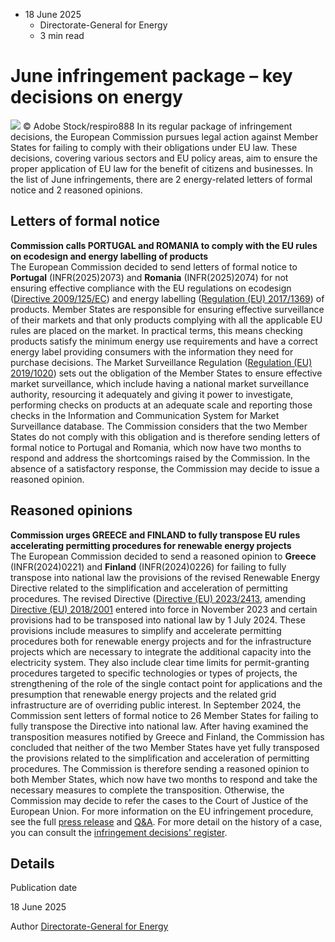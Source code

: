 * 18 June 2025
  * Directorate-General for Energy
  * 3 min read


# June infringement package – key decisions on energy 
![](https://energy.ec.europa.eu/sites/default/files/styles/oe_theme_medium_no_crop/public/2023-11/October%20infringement%20package%20%E2%80%93%20key%20decisions%20on%20energy.png?itok=tZBOaBnu)
© Adobe Stock/respiro888
In its regular package of infringement decisions, the European Commission pursues legal action against Member States for failing to comply with their obligations under EU law. These decisions, covering various sectors and EU policy areas, aim to ensure the proper application of EU law for the benefit of citizens and businesses.
In the list of June infringements, there are 2 energy-related letters of formal notice and 2 reasoned opinions.
## Letters of formal notice
**Commission calls PORTUGAL and ROMANIA to comply with the EU rules on ecodesign and energy labelling of products**  
The European Commission decided to send letters of formal notice to **Portugal** (INFR(2025)2073) and **Romania** (INFR(2025)2074) for not ensuring effective compliance with the EU regulations on ecodesign ([Directive 2009/125/EC](https://eur-lex.europa.eu/eli/dir/2009/125/oj/eng)) and energy labelling ([Regulation (EU) 2017/1369](https://eur-lex.europa.eu/eli/reg/2017/1369/oj/eng)) of products. Member States are responsible for ensuring effective surveillance of their markets and that only products complying with all the applicable EU rules are placed on the market. In practical terms, this means checking products satisfy the minimum energy use requirements and have a correct energy label providing consumers with the information they need for purchase decisions. The Market Surveillance Regulation ([Regulation (EU) 2019/1020](https://eur-lex.europa.eu/eli/reg/2019/1020/oj/eng)) sets out the obligation of the Member States to ensure effective market surveillance, which include having a national market surveillance authority, resourcing it adequately and giving it power to investigate, performing checks on products at an adequate scale and reporting those checks in the Information and Communication System for Market Surveillance database. The Commission considers that the two Member States do not comply with this obligation and is therefore sending letters of formal notice to Portugal and Romania, which now have two months to respond and address the shortcomings raised by the Commission. In the absence of a satisfactory response, the Commission may decide to issue a reasoned opinion.
## Reasoned opinions
**Commission urges GREECE and FINLAND to fully transpose EU rules accelerating permitting procedures for renewable energy projects**  
The European Commission decided to send a reasoned opinion to **Greece** (INFR(2024)0221) and **Finland** (INFR(2024)0226) for failing to fully transpose into national law the provisions of the revised Renewable Energy Directive related to the simplification and acceleration of permitting procedures. The revised Directive ([Directive (EU) 2023/2413](https://eur-lex.europa.eu/eli/dir/2023/2413/oj/eng), amending [Directive (EU) 2018/2001](https://eur-lex.europa.eu/legal-content/EN/TXT/?uri=uriserv:OJ.L_.2018.328.01.0082.01.ENG#:~:text=DIRECTIVE%20\(EU\)%202018/2001%20OF%20THE%20EUROPEAN%20PARLIAMENT%20AND%20OF%20THE) entered into force in November 2023 and certain provisions had to be transposed into national law by 1 July 2024. These provisions include measures to simplify and accelerate permitting procedures both for renewable energy projects and for the infrastructure projects which are necessary to integrate the additional capacity into the electricity system. They also include clear time limits for permit-granting procedures targeted to specific technologies or types of projects, the strengthening of the role of the single contact point for applications and the presumption that renewable energy projects and the related grid infrastructure are of overriding public interest. In September 2024, the Commission sent letters of formal notice to 26 Member States for failing to fully transpose the Directive into national law. After having examined the transposition measures notified by Greece and Finland, the Commission has concluded that neither of the two Member States have yet fully transposed the provisions related to the simplification and acceleration of permitting procedures. The Commission is therefore sending a reasoned opinion to both Member States, which now have two months to respond and take the necessary measures to complete the transposition. Otherwise, the Commission may decide to refer the cases to the Court of Justice of the European Union.
For more information on the EU infringement procedure, see the full [press release](https://ec.europa.eu/commission/presscorner/detail/en/inf_25_1241) and [Q&A](https://ec.europa.eu/commission/presscorner/detail/en/memo_12_12). For more detail on the history of a case, you can consult the [infringement decisions' register](http://ec.europa.eu/atwork/applying-eu-law/infringements-proceedings/infringement_decisions/?lang_code=en).
## Details 

Publication date
    
18 June 2025 

Author
    [Directorate-General for Energy](https://commission.europa.eu/about/departments-and-executive-agencies/energy_en)